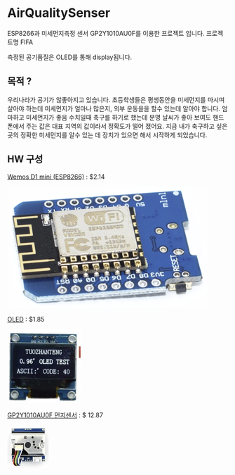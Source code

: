 # AirQualitySenser

ESP8266과 미세먼지측정 센서 GP2Y1010AU0F를 이용한 프로젝트 입니다. 프로젝트명 FIFA

측정된 공기품질은 OLED를 통해 display됩니다.

## 목적 ?
우리나라가 공기가 않좋아지고 있습니다. 초등학생들은 평생동안을 미세먼지를 마시며 살아야 하는데  미세먼지가 얼마나 많은지, 외부 운동을을 할수 있는데 알아야 합니다. 엄마하고 미세먼지가 좋음 수치일때 축구를 하기로 했는데 분명 날씨가 좋아 보여도 핸드폰에서 주는 값은 대표 지역의 값이라서 정확도가 떨어 졌어요.  지금 내가 축구하고 싶은 곳의 정확한 미세먼지를 알수 있는 데 장치가 있으면 해서 시작하게 되었습니다. 

## HW 구성
[Wemos D1 mini (ESP8266)](https://ko.aliexpress.com/item/D1-mini-Mini-NodeMcu-4M-bytes-Lua-WIFI-Internet-of-Things-development-board-based-ESP8266-by/32644199530.html?spm=a2g12.search0104.3.1.543e5ac4gH7f73&ws_ab_test=searchweb0_0,searchweb201602_4_10065_10068_319_317_10696_5733916_10924_453_10084_5733716_454_10083_10618_10920_10921_10922_10307_10712_537_5734316_536_10713_5733816_10059_10884_10887_5734016_100031_321_322_10103,searchweb201603_51,ppcSwitch_0&algo_expid=27f6511a-d9f4-4a92-9d84-45c215702695-0&algo_pvid=27f6511a-d9f4-4a92-9d84-45c215702695) :  $2.14 

![](images/wemos_d1_mini.png)

[OLED](https://ko.aliexpress.com/item/Free-Shipping-White-Blue-Whiteand-Blue-color-0-96-inch-128X64-OLED-Display-Module-For-arduino/32713614136.html?spm=a2g12.search0104.3.1.4a7724edUzz2Wr&ws_ab_test=searchweb0_0,searchweb201602_4_10065_10068_319_317_10696_5733916_10924_453_10084_5733716_454_10083_10618_10920_10921_10922_10307_10712_537_5734316_536_10713_5733816_10059_10884_10887_5734016_100031_321_322_10103,searchweb201603_51,ppcSwitch_0&algo_expid=54cdfd51-2968-41fc-8529-dd13bdc815ad-0&algo_pvid=54cdfd51-2968-41fc-8529-dd13bdc815ad) : $1.85

![](images/oled.png)

[GP2Y1010AU0F 먼지센서](https://ko.aliexpress.com/item/Dust-Sensor-Simple-Air-Monitor-Integrates-GP2Y1010AU0F-Onboard-Detecting-Cigarette-Smoke-PM2-5-Detector-High/32577364143.html?spm=a2g0s.13010208.99999999.272.467f3c00YDpWQg) : $ 12.87

![](images/dustsensor.png)
